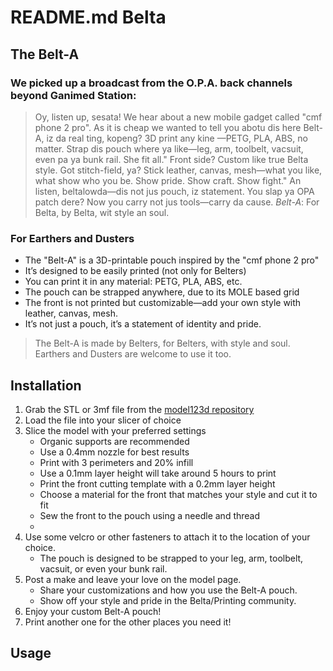 # README.md Belta

## The Belt-A

### We picked up a broadcast from the O.P.A. back channels beyond Ganimed Station:

> Oy, listen up, sesata! 
> We hear about a new mobile gadget called "cmf phone 2 pro".
> As it is cheap we wanted to tell you abotu dis here Belt-A, 
> iz da real ting, kopeng?
> 3D print any kine —PETG, PLA, ABS, no matter. 
> Strap dis pouch where ya like—leg, arm, toolbelt, vacsuit, 
> even pa ya bunk rail. She fit all."
> Front side? Custom like true Belta style. 
> Got stitch-field, ya? 
> Stick leather, canvas, mesh—what you like, what show who you be. 
> Show pride. Show craft. Show fight."
> An listen, beltalowda—dis not jus pouch, iz statement. 
> You slap ya OPA patch dere?
> Now you carry not jus tools—carry da cause.
> *Belt-A*: For Belta, by Belta, wit style an soul.


### For Earthers and Dusters

- The "Belt-A" is a 3D-printable pouch inspired by the "cmf phone 2 pro"
- It’s designed to be easily printed (not only for Belters)
- You can print it in any material: PETG, PLA, ABS, etc.
- The pouch can be strapped anywhere, due to its MOLE based grid
- The front is not printed but customizable—add your own style with leather, canvas, mesh.
- It’s not just a pouch, it’s a statement of identity and pride.

> The Belt-A is made by Belters, for Belters, with style and soul.
> Earthers and Dusters are welcome to use it too.

## Installation

1. Grab the STL or 3mf file from the [model123d repository]()
2. Load the file into your slicer of choice
3. Slice the model with your preferred settings
    - Organic supports are recommended
    - Use a 0.4mm nozzle for best results
    - Print with 3 perimeters and 20% infill
    - Use a 0.1mm layer height will take around 5 hours to print
    - Print the front cutting template with a 0.2mm layer height
    - Choose a material for the front that matches your style and cut it to fit
    - Sew the front to the pouch using a needle and thread
    - 
4. Use some velcro or other fasteners to attach it to the location of your choice.
    - The pouch is designed to be strapped to your leg, arm, toolbelt, vacsuit, or even your bunk rail.
5. Post a make and leave your love on the model page.
    - Share your customizations and how you use the Belt-A pouch.
    - Show off your style and pride in the Belta/Printing community.
5. Enjoy your custom Belt-A pouch!
6. Print another one for the other places you need it!

## Usage